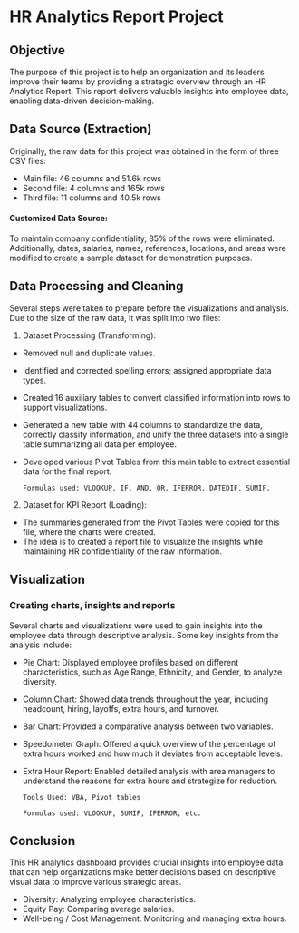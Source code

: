 # HR Analytics Report Project

## Objective

The purpose of this project is to help an organization and its leaders improve their teams by providing a strategic overview through an HR Analytics Report. This report delivers valuable insights into employee data, enabling data-driven decision-making.

## Data Source (Extraction)
Originally, the raw data for this project was obtained in the form of three CSV files:
- Main file: 46 columns and 51.6k rows
- Second file: 4 columns and 165k rows
- Third file: 11 columns and 40.5k rows
#### Customized Data Source:
To maintain company confidentiality, 85% of the rows were eliminated. Additionally, dates, salaries, names, references, locations, and areas were modified to create a sample dataset for demonstration purposes.

## Data Processing and Cleaning
Several steps were taken to prepare before the visualizations and analysis. Due to the size of the raw data, it was split into two files:
1. Dataset Processing (Transforming):
 - Removed null and duplicate values.
 - Identified and corrected spelling errors; assigned appropriate data types.
 - Created 16 auxiliary tables to convert classified information into rows to support visualizations.
 - Generated a new table with 44 columns to standardize the data, correctly classify information, and unify the three datasets into a single table summarizing all data per employee.
 - Developed various Pivot Tables from this main table to extract essential data for the final report.
   
    ```Formulas used: VLOOKUP, IF, AND, OR, IFERROR, DATEDIF, SUMIF.```

2. Dataset for KPI Report (Loading):
- The summaries generated from the Pivot Tables were copied for this file, where the charts were created.
- The ideia is to created a report file to visualize the insights while maintaining HR confidentiality of the raw information.
		
## Visualization
### Creating charts, insights and reports
Several charts and visualizations were used to gain insights into the employee data through descriptive analysis. Some key insights from the analysis include:
- Pie Chart: Displayed employee profiles based on different characteristics, such as Age Range, Ethnicity, and Gender, to analyze diversity.
- Column Chart: Showed data trends throughout the year, including headcount, hiring, layoffs, extra hours, and turnover.
- Bar Chart: Provided a comparative analysis between two variables.
- Speedometer Graph: Offered a quick overview of the percentage of extra hours worked and how much it deviates from acceptable levels.
- Extra Hour Report: Enabled detailed analysis with area managers to understand the reasons for extra hours and strategize for reduction.
  
    ```Tools Used: VBA, Pivot tables```
  
    ```Formulas used: VLOOKUP, SUMIF, IFERROR, etc.```
  
## Conclusion
This HR analytics dashboard provides crucial insights into employee data that can help organizations make better decisions based on descriptive visual data to improve various strategic areas.
- Diversity: Analyzing employee characteristics.
- Equity Pay: Comparing average salaries.
- Well-being / Cost Management: Monitoring and managing extra hours.
